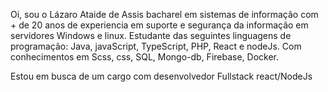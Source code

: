 Oi, sou o Lázaro Ataide de Assis bacharel em sistemas de informação com + de 20 anos de experiencia em suporte e segurança da informação em servidores Windows e linux.
Estudante das seguintes linguagens de programação: Java, javaScript, TypeScript, PHP, React e nodeJs.
Com conhecimentos em Scss, css, SQL, Mongo-db, Firebase, Docker.

Estou em busca de um cargo com desenvolvedor Fullstack react/NodeJs

 

